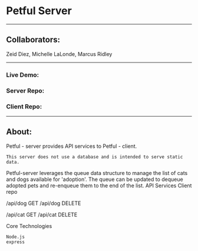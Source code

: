 # Petful Server

---------------------------------------------------------------------------------

## Collaborators:
Zeid Diez,
Michelle LaLonde,
Marcus Ridley

---------------------------------------------------------------------------------

### Live Demo:

### Server Repo:

### Client Repo:

---------------------------------------------------------------------------------

## About:


Petful - server provides API services to Petful - client.

    This server does not use a database and is intended to serve static data.

Petful-server leverages the queue data structure to manage the list of cats and dogs available for 'adoption'. The queue can be updated to dequeue adopted pets and re-enqueue them to the end of the list.
API Services
Client repo



/api/dog GET
/api/dog DELETE

/api/cat GET
/api/cat DELETE

Core Technologies

    Node.js
    express

